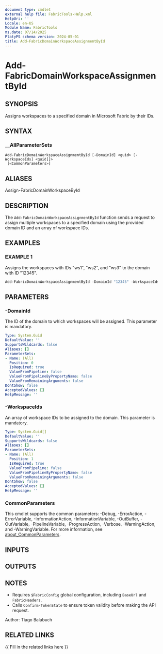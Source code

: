 ```yaml
---
document type: cmdlet
external help file: FabricTools-Help.xml
HelpUri: ''
Locale: en-US
Module Name: FabricTools
ms.date: 07/14/2025
PlatyPS schema version: 2024-05-01
title: Add-FabricDomainWorkspaceAssignmentById
---
```


# Add-FabricDomainWorkspaceAssignmentById

## SYNOPSIS

Assigns workspaces to a specified domain in Microsoft Fabric by their IDs.

## SYNTAX

### __AllParameterSets

```
Add-FabricDomainWorkspaceAssignmentById [-DomainId] <guid> [-WorkspaceIds] <guid[]>
 [<CommonParameters>]
```

## ALIASES

Assign-FabricDomainWorkspaceById

## DESCRIPTION

The `Add-FabricDomainWorkspaceAssignmentById` function sends a request to assign multiple workspaces to a specified domain using the provided domain ID and an array of workspace IDs.

## EXAMPLES

### EXAMPLE 1

Assigns the workspaces with IDs "ws1", "ws2", and "ws3" to the domain with ID "12345".

```powershell
Add-FabricDomainWorkspaceAssignmentById -DomainId "12345" -WorkspaceIds @("ws1", "ws2", "ws3")
```

## PARAMETERS

### -DomainId

The ID of the domain to which workspaces will be assigned.
This parameter is mandatory.

```yaml
Type: System.Guid
DefaultValue: ''
SupportsWildcards: false
Aliases: []
ParameterSets:
- Name: (All)
  Position: 0
  IsRequired: true
  ValueFromPipeline: false
  ValueFromPipelineByPropertyName: false
  ValueFromRemainingArguments: false
DontShow: false
AcceptedValues: []
HelpMessage: ''
```

### -WorkspaceIds

An array of workspace IDs to be assigned to the domain.
This parameter is mandatory.

```yaml
Type: System.Guid[]
DefaultValue: ''
SupportsWildcards: false
Aliases: []
ParameterSets:
- Name: (All)
  Position: 1
  IsRequired: true
  ValueFromPipeline: false
  ValueFromPipelineByPropertyName: false
  ValueFromRemainingArguments: false
DontShow: false
AcceptedValues: []
HelpMessage: ''
```

### CommonParameters

This cmdlet supports the common parameters: -Debug, -ErrorAction, -ErrorVariable,
-InformationAction, -InformationVariable, -OutBuffer, -OutVariable, -PipelineVariable,
-ProgressAction, -Verbose, -WarningAction, and -WarningVariable. For more information, see
[about_CommonParameters](https://go.microsoft.com/fwlink/?LinkID=113216).

## INPUTS

## OUTPUTS

## NOTES

- Requires `$FabricConfig` global configuration, including `BaseUrl` and `FabricHeaders`.
- Calls `Confirm-TokenState` to ensure token validity before making the API request.

Author: Tiago Balabuch

## RELATED LINKS

{{ Fill in the related links here }}

